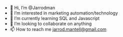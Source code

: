 - 👋 Hi, I’m @Jarrodman
- 👀 I’m interested in marketing automation/technology
- 🌱 I’m currently learning SQL and Javascript
- 💞️ I’m looking to collaborate on anything
- 📫 How to reach me jarrod.mantell@gmail.com

<!---
Jarrodman/Jarrodman is a ✨ special ✨ repository because its `README.md` (this file) appears on your GitHub profile.
You can click the Preview link to take a look at your changes.
--->
